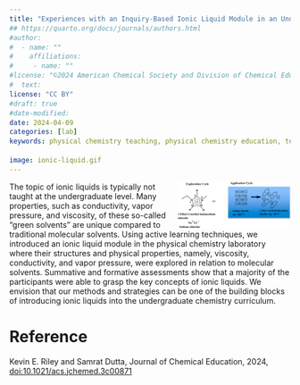 ```yaml
---
title: "Experiences with an Inquiry-Based Ionic Liquid Module in an Undergraduate Physical Chemistry Laboratory"
## https://quarto.org/docs/journals/authors.html
#author:
#  - name: ""
#    affiliations:
#     - name: ""
#license: "©2024 American Chemical Society and Division of Chemical Education, Inc."
#  text: 
license: "CC BY"
#draft: true
#date-modified:
date: 2024-04-09
categories: [lab]
keywords: physical chemistry teaching, physical chemistry education, teaching resources, ionic liquids, physical chemistry laboratory, lab experiment, guided inquiry

image: ionic-liquid.gif
---
```

<img src="ionic-liquid.gif" width="40%" align="right"/>

The topic of ionic liquids is typically not taught at the undergraduate level. Many properties, such as conductivity, vapor pressure, and viscosity, of these so-called “green solvents” are unique compared to traditional molecular solvents. Using active learning techniques, we introduced an ionic liquid module in the physical chemistry laboratory where their structures and physical properties, namely, viscosity, conductivity, and vapor pressure, were explored in relation to molecular solvents. Summative and formative assessments show that a majority of the participants were able to grasp the key concepts of ionic liquids. We envision that our methods and strategies can be one of the building blocks of introducing ionic liquids into the undergraduate chemistry curriculum.


# Reference

Kevin E. Riley and Samrat Dutta, Journal of Chemical Education, 2024, [doi:10.1021/acs.jchemed.3c00871](https://doi.org/10.1021/acs.jchemed.3c00871)

